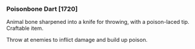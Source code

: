 ### Poisonbone Dart [1720]

Animal bone sharpened into a knife for throwing, with a poison-laced tip. Craftable item.

Throw at enemies to inflict damage and build up poison.